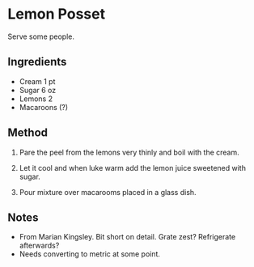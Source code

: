 # Lemon Posset

Serve some people.

## Ingredients

- Cream 1 pt
- Sugar 6 oz
- Lemons 2
- Macaroons (?)

## Method

1. Pare the peel from the lemons very thinly and boil with the cream.

1. Let it cool and when luke warm add the lemon juice sweetened with sugar.

1. Pour mixture over macarooms placed in a glass dish.


## Notes

- From Marian Kingsley. Bit short on detail. Grate zest? Refrigerate afterwards?
- Needs converting to metric at some point.
